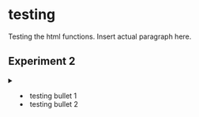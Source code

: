 <h1>testing</h1>
<body>
<p>Testing the html functions. Insert actual paragraph here.</p>
</body>

<h2>Experiment 2</h2>
<details id=1>
<summary><ul><li>testing bullet 1</li><li> testing bullet 2</li></ul>
</details id=1>
</summary>
